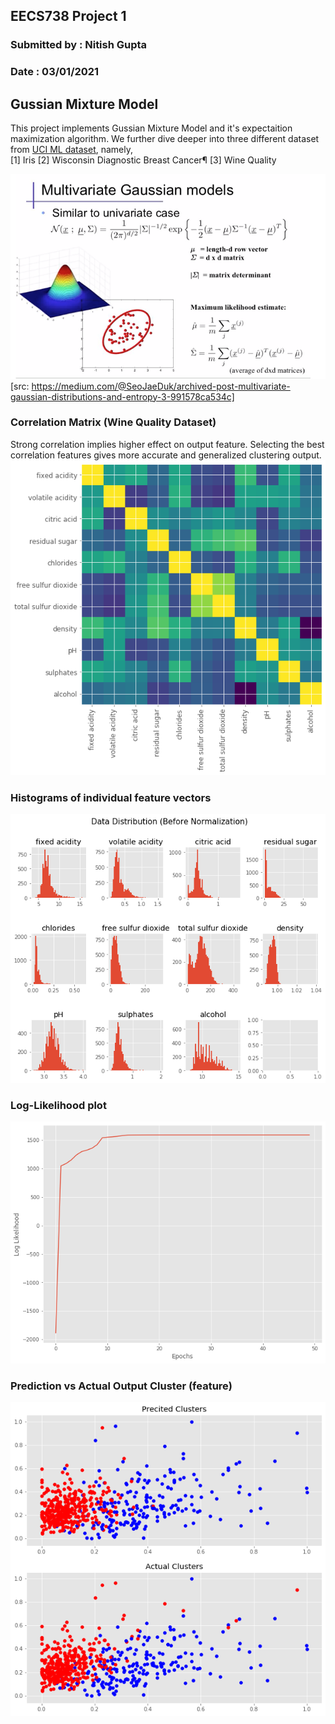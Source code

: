 ## EECS738 Project 1
### Submitted by  : Nitish Gupta
### Date          : 03/01/2021


## Gussian Mixture Model
This project implements Gussian Mixture Model and it's expectaition maximization algorithm. We further dive deeper into three different dataset from [UCI ML dataset](https://archive.ics.uci.edu/ml/datasets.php), namely,  
[1] Iris
[2] Wisconsin Diagnostic Breast Cancer¶
[3] Wine Quality

![GMM](./images/gmm.png)  
[src: https://medium.com/@SeoJaeDuk/archived-post-multivariate-gaussian-distributions-and-entropy-3-991578ca534c]  


### Correlation Matrix (Wine Quality Dataset)  
Strong correlation implies higher effect on output feature. Selecting the best correlation features gives more accurate and generalized clustering output.  
![corr](./images/data3_corr.png)  

### Histograms of individual feature vectors
![hist](./images/data3_hist.png)  


### Log-Likelihood plot
![log](./images/data1_loglike.png)  

### Prediction vs Actual Output Cluster (feature)
![predict](./images/data2_pred.png)  
